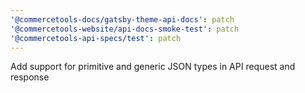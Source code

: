 ```yaml
---
'@commercetools-docs/gatsby-theme-api-docs': patch
'@commercetools-website/api-docs-smoke-test': patch
'@commercetools-api-specs/test': patch
---
```


Add support for primitive and generic JSON types in API request and response
